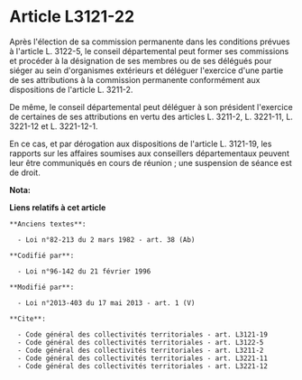 # Article L3121-22

Après l'élection de sa commission permanente dans les conditions prévues à l'article L. 3122-5, le conseil départemental
peut former ses commissions et procéder à la désignation de ses membres ou de ses délégués pour siéger au sein d'organismes
extérieurs et déléguer l'exercice d'une partie de ses attributions à la commission permanente conformément aux dispositions
de l'article L. 3211-2. 

De même, le conseil départemental  peut déléguer à son président l'exercice de certaines de ses attributions en vertu des
articles L. 3211-2, L. 3221-11, L. 3221-12 et L. 3221-12-1. 

En ce cas, et par dérogation aux dispositions de l'article L. 3121-19, les rapports sur les affaires soumises aux conseillers
départementaux peuvent leur être communiqués en cours de réunion ; une suspension de séance est de droit.

**Nota:**



**Liens relatifs à cet article**

	**Anciens textes**:

	  - Loi n°82-213 du 2 mars 1982 - art. 38 (Ab)

	**Codifié par**:

	  - Loi n°96-142 du 21 février 1996

	**Modifié par**:

	  - Loi n°2013-403 du 17 mai 2013 - art. 1 (V)

	**Cite**:

	  - Code général des collectivités territoriales - art. L3121-19
	  - Code général des collectivités territoriales - art. L3122-5
	  - Code général des collectivités territoriales - art. L3211-2
	  - Code général des collectivités territoriales - art. L3221-11
	  - Code général des collectivités territoriales - art. L3221-12
